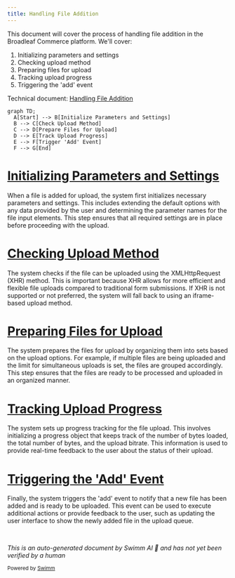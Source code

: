 ```yaml
---
title: Handling File Addition
---
```

This document will cover the process of handling file addition in the Broadleaf Commerce platform. We'll cover:

1. Initializing parameters and settings
2. Checking upload method
3. Preparing files for upload
4. Tracking upload progress
5. Triggering the 'add' event

Technical document: <SwmLink doc-title="Handling File Addition">[Handling File Addition](/.swm/handling-file-addition.gldbcuz6.sw.md)</SwmLink>

```mermaid
graph TD;
  A[Start] --> B[Initialize Parameters and Settings]
  B --> C[Check Upload Method]
  C --> D[Prepare Files for Upload]
  D --> E[Track Upload Progress]
  E --> F[Trigger 'Add' Event]
  F --> G[End]
```

# [Initializing Parameters and Settings](https://app.swimm.io/repos/Z2l0aHViJTNBJTNBQnJvYWRsZWFmQ29tbWVyY2UtZGVtby1uZXclM0ElM0FTd2ltbS1EZW1v/docs/gldbcuz6#_onadd)

When a file is added for upload, the system first initializes necessary parameters and settings. This includes extending the default options with any data provided by the user and determining the parameter names for the file input elements. This step ensures that all required settings are in place before proceeding with the upload.

# [Checking Upload Method](https://app.swimm.io/repos/Z2l0aHViJTNBJTNBQnJvYWRsZWFmQ29tbWVyY2UtZGVtby1uZXclM0ElM0FTd2ltbS1EZW1v/docs/gldbcuz6#_isxhrupload)

The system checks if the file can be uploaded using the XMLHttpRequest (XHR) method. This is important because XHR allows for more efficient and flexible file uploads compared to traditional form submissions. If XHR is not supported or not preferred, the system will fall back to using an iframe-based upload method.

# [Preparing Files for Upload](https://app.swimm.io/repos/Z2l0aHViJTNBJTNBQnJvYWRsZWFmQ29tbWVyY2UtZGVtby1uZXclM0ElM0FTd2ltbS1EZW1v/docs/gldbcuz6#_getparamname)

The system prepares the files for upload by organizing them into sets based on the upload options. For example, if multiple files are being uploaded and the limit for simultaneous uploads is set, the files are grouped accordingly. This step ensures that the files are ready to be processed and uploaded in an organized manner.

# [Tracking Upload Progress](https://app.swimm.io/repos/Z2l0aHViJTNBJTNBQnJvYWRsZWFmQ29tbWVyY2UtZGVtby1uZXclM0ElM0FTd2ltbS1EZW1v/docs/gldbcuz6#_initprogressobject)

The system sets up progress tracking for the file upload. This involves initializing a progress object that keeps track of the number of bytes loaded, the total number of bytes, and the upload bitrate. This information is used to provide real-time feedback to the user about the status of their upload.

# [Triggering the 'Add' Event](https://app.swimm.io/repos/Z2l0aHViJTNBJTNBQnJvYWRsZWFmQ29tbWVyY2UtZGVtby1uZXclM0ElM0FTd2ltbS1EZW1v/docs/gldbcuz6#_onadd)

Finally, the system triggers the 'add' event to notify that a new file has been added and is ready to be uploaded. This event can be used to execute additional actions or provide feedback to the user, such as updating the user interface to show the newly added file in the upload queue.

&nbsp;

*This is an auto-generated document by Swimm AI 🌊 and has not yet been verified by a human*

<SwmMeta version="3.0.0" repo-id="Z2l0aHViJTNBJTNBQnJvYWRsZWFmQ29tbWVyY2UtZGVtby1uZXclM0ElM0FTd2ltbS1EZW1v" repo-name="BroadleafCommerce-demo-new" doc-type="product-flows"><sup>Powered by [Swimm](/)</sup></SwmMeta>

